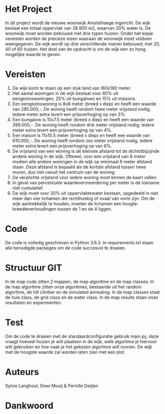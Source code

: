 # Het Project

In dit project wordt de nieuwe woonwijk Amstelhaege ingericht. De wijk beslaat een totaal oppervlak van 28 800 m2, waarvan 20% water is. De woonwijk moet worden bebouwd met drie typen huizen. Onder het kopje vereisten worden de precieze eisen waaraan de woonwijk moet voldoen weergegeven. De wijk wordt op drie verschillende manier bebouwd; met 20, 40 of 60 huizen. Het doel van de opdracht is om de wijk een zo hoog mogelijke waarde te geven.

# Vereisten
1. De wijk komt te staan op een stuk land van 160x180 meter.
2. Het aantal woningen in de wijk bestaat voor 60% uit eengezinswoningen, 25% uit bungalows en 15% uit maisons.
3. Een eengezinswoning is 8x8 meter (breed x diep) en heeft een waarde van 285.000,-. De woning heeft rondom twee meter vrijstand nodig; iedere meter extra levert een prijsverhoging op van 3%.
4. Een bungalow is 10x7.5 meter (breed x diep) en heeft een waarde van 399.000,-. De woning heeft rondom drie meter vrijstand nodig; iedere meter extra levert een prijsverhoging op van 4%.
5. Een maison is 11x10.5 meter (breed x diep) en heeft een waarde van 610.000,-. De woning heeft rondom zes meter vrijstand nodig, iedere meter extra levert een prijsverhoging op van 6%.
6. De vrijstand van een woning is de kleinste afstand tot de dichtstbijzijnde andere woning in de wijk. Oftewel, voor een vrijstand van 6 meter moeten alle andere woningen in de wijk op minimaal 6 meter afstand staan. Deze afstand is bepaald als de kortste afstand tussen twee muren, dus niet vanuit het centrum van de woning.
7. De verplichte vrijstand voor iedere woning moet binnen de kaart vallen.
8. In geval van percentuele waardevermeerdering per meter is de toename niet cumulatief.
9. De wijk moet voor 20% uit oppervlaktewater bestaan, opgedeeld in niet meer dan vier lichamen die rechthoekig of ovaal van vorm zijn. Om de wijk aantrekkelijk te houden, moeten de lichamen een hoogte-breedteverhoudingen tussen de 1 en de 4 liggen.

# Code

De code is volledig geschreven in Python 3.6.3. In requirements.txt staan alle benodigde packages om de code succesvol te draaien.

# Structuur GIT

In de map code zitten 2 mappen, de map algoritme en de map classes. In de map algoritme zitten onze algoritmes, bestaande uit het random algoritme, de hill climber en de simulated annealing. In de map classes staat de  huis class, de grid class en de water class. In de map results staan onze resultaten en experimenten.

# Test

Om de code te draaien met de standaardconfiguratie gebruik
main.py, deze vraagt hoeveel huizen je wilt plaatsen in de wijk, welk algoritme je hiervoor wilt gebruiken en hoe vaak je het gekozen algoritme wilt runnen. De wijk met de hoogste waarde zal worden laten zien met een plot.

# Auteurs

Sylvie Langhout, Dewi Mooij & Pernille Deijlen

# Dankwoord


